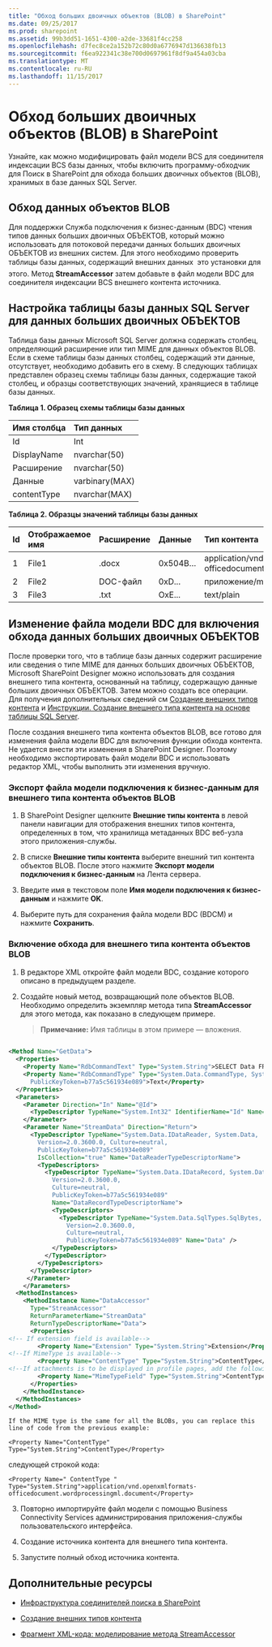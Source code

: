 ```yaml
---
title: "Обход больших двоичных объектов (BLOB) в SharePoint"
ms.date: 09/25/2017
ms.prod: sharepoint
ms.assetid: 99b3dd51-1651-4300-a2de-33681f4cc258
ms.openlocfilehash: d7fec8ce2a152b72c80d0a6776947d136638fb13
ms.sourcegitcommit: f6ea922341c38e700d0697961f8df9a454a03cba
ms.translationtype: MT
ms.contentlocale: ru-RU
ms.lasthandoff: 11/15/2017
---
```

# <a name="crawl-binary-large-objects-blobs-in-sharepoint"></a>Обход больших двоичных объектов (BLOB) в SharePoint

Узнайте, как можно модифицировать файл модели BCS для соединителя индексации BCS базы данных, чтобы включить программу-обходчик для Поиск в SharePoint для обхода больших двоичных объектов (BLOB), хранимых в базе данных SQL Server.

## <a name="crawling-blob-data"></a>Обход данных объектов BLOB
<a name="HowToCrawlBlobs_CrawlingBlobData"> </a>

Для поддержки Служба подключения к бизнес-данным (BDC) чтения типов данных больших двоичных ОБЪЕКТОВ, который можно использовать для потоковой передачи данных больших двоичных ОБЪЕКТОВ из внешних систем. Для этого необходимо проверить таблицы базы данных, содержащий внешних данных  это установки для этого. Метод **StreamAccessor** затем добавьте в файл модели BDC для соединителя индексации BCS внешнего контента источника.
  
    
    

## <a name="configuring-the-sql-server-database-table-for-blob-data"></a>Настройка таблицы базы данных SQL Server для данных больших двоичных ОБЪЕКТОВ
<a name="HowToCrawlBlobs_ConfiguringSQL"> </a>

Таблица базы данных Microsoft SQL Server должна содержать столбец, определяющий расширение или тип MIME для данных объектов BLOB. Если в схеме таблицы базы данных столбец, содержащий эти данные, отсутствует, необходимо добавить его в схему. В следующих таблицах представлен образец схемы таблицы базы данных, содержащие такой столбец, и образцы соответствующих значений, хранящиеся в таблице базы данных.
  
    
    

**Таблица 1. Образец схемы таблицы базы данных**


|**Имя столбца**|**Тип данных**|
|:-----|:-----|
|Id  <br/> |Int  <br/> |
|DisplayName  <br/> |nvarchar(50)  <br/> |
|Расширение  <br/> |nvarchar(50)  <br/> |
|Данные  <br/> |varbinary(MAX)  <br/> |
|contentType  <br/> |nvarchar(MAX)  <br/> |
   

**Таблица 2. Образцы значений таблицы базы данных**


|**Id**|**Отображаемое имя**|**Расширение**|**Данные**|**Тип контента**|
|:-----|:-----|:-----|:-----|:-----|
|1  <br/> |File1  <br/> |.docx  <br/> |0x504B…  <br/> |application/vnd.openxmlformats-officedocument.wordprocessingml.document  <br/> |
|2  <br/> |File2  <br/> |DOC-файл  <br/> |0xD...  <br/> |приложение/msword  <br/> |
|3  <br/> |File3  <br/> |.txt  <br/> |OxE...  <br/> |text/plain  <br/> |
   

## <a name="modifying-the-bdc-model-file-to-enable-crawling-of-blob-data"></a>Изменение файла модели BDC для включения обхода данных больших двоичных ОБЪЕКТОВ
<a name="HowToCrawlBlobs_BDCModelFile"> </a>

После проверки того, что в таблице базы данных содержит расширение или сведения о типе MIME для данных больших двоичных ОБЪЕКТОВ, Microsoft SharePoint Designer можно использовать для создания внешнего типа контента, основанный на таблицу, содержащую данные больших двоичных ОБЪЕКТОВ. Затем можно создать все операции. Для получения дополнительных сведений см  [Создание внешних типов контента](http://msdn.microsoft.com/library/811b458c-e209-46df-ba02-8db02bc658db%28Office.15%29.aspx) и [Инструкции. Создание внешнего типа контента на основе таблицы SQL Server](http://msdn.microsoft.com/library/5c42a679-d71d-46c6-aabc-d63c6cad3846%28Office.15%29.aspx). 
  
    
    
После создания внешнего типа контента объектов BLOB, все готово для изменения файла модели BDC для включения функции обхода контента. Не удается внести эти изменения в SharePoint Designer. Поэтому необходимо экспортировать файл модели BDC и использовать редактор XML, чтобы выполнить эти изменения вручную.
  
    
    

### <a name="to-export-the-bdc-model-file-for-the-blob-external-content-type"></a>Экспорт файла модели подключения к бизнес-данным для внешнего типа контента объектов BLOB


1. В SharePoint Designer щелкните **Внешние типы контента** в левой панели навигации для отображения внешних типов контента, определенных в том, что хранилища метаданных BDC веб-узла этого приложения-службы.
    
  
2. В списке **Внешние типы контента** выберите внешний тип контента объектов BLOB. После этого нажмите **Экспорт модели подключения к бизнес-данным** на Лента сервера.
    
  
3. Введите имя в текстовом поле **Имя модели подключения к бизнес-данным** и нажмите **OK**.
    
  
4. Выберите путь для сохранения файла модели BDC (BDCM) и нажмите **Сохранить**.
    
  

### <a name="to-enable-crawling-of-the-blob-external-content-type"></a>Включение обхода для внешнего типа контента объектов BLOB


1. В редакторе XML откройте файл модели BDC, создание которого описано в предыдущем разделе.
    
  
2. Создайте новый метод, возвращающий поле объектов BLOB. Необходимо определить экземпляр метода типа **StreamAccessor** для этого метода, как показано в следующем примере.
    
    > **Примечание:** Имя таблицы в этом примере — вложения. 

```XML
  
<Method Name="GetData">
  <Properties>
    <Property Name="RdbCommandText" Type="System.String">SELECT Data FROM [dbo].[Attachment] WHERE [Id] = @Id </Property>
    <Property Name="RdbCommandType" Type="System.Data.CommandType, System.Data, Version=2.0.0.0, Culture=neutral, 
      PublicKeyToken=b77a5c561934e089">Text</Property>
  </Properties>
  <Parameters>
    <Parameter Direction="In" Name="@Id">
      <TypeDescriptor TypeName="System.Int32" IdentifierName="Id" Name="Id" />
    </Parameter>
    <Parameter Name="StreamData" Direction="Return">
      <TypeDescriptor TypeName="System.Data.IDataReader, System.Data, 
        Version=2.0.3600.0, Culture=neutral, 
        PublicKeyToken=b77a5c561934e089" 
        IsCollection="true" Name="DataReaderTypeDescriptorName">
        <TypeDescriptors>
          <TypeDescriptor TypeName="System.Data.IDataRecord, System.Data, 
            Version=2.0.3600.0, 
            Culture=neutral, 
            PublicKeyToken=b77a5c561934e089" 
            Name="DataRecordTypeDescriptorName">
            <TypeDescriptors>
              <TypeDescriptor TypeName="System.Data.SqlTypes.SqlBytes, System.Data, 
                Version=2.0.3600.0, 
                Culture=neutral, 
                PublicKeyToken=b77a5c561934e089" Name="Data" />
            </TypeDescriptors>
          </TypeDescriptor>
        </TypeDescriptors>
      </TypeDescriptor>
     </Parameter>
    </Parameters>
  <MethodInstances>
    <MethodInstance Name="DataAccessor" 
      Type="StreamAccessor" 
      ReturnParameterName="StreamData" 
      ReturnTypeDescriptorName="Data">
      <Properties>
<!-- If extension field is available-->
        <Property Name="Extension" Type="System.String">Extension</Property>
<!--If MimeType is available-->
        <Property Name="ContentType" Type="System.String">ContentType</Property>
<!--If attachments is to be displayed in profile pages, add the following property-->
        <Property Name="MimeTypeField" Type="System.String">ContentType</Property>
      </Properties>
    </MethodInstance>
  </MethodInstances>
</Method>
```


    If the MIME type is the same for all the BLOBs, you can replace this line of code from the previous example: 
  
    
    
 `<Property Name="ContentType" Type="System.String">ContentType</Property>`
  
    
    
следующей строкой кода: 
  
    
    
 `<Property Name=" ContentType " Type="System.String">application/vnd.openxmlformats-officedocument.wordprocessingml.document</Property>`
    
  
3. Повторно импортируйте файл модели с помощью Business Connectivity Services администрирования приложения-службы пользовательского интерфейса. 
    
  
4. Создание источника контента для внешнего типа контента.
    
  
5. Запустите полный обход источника контента. 
    
  

## <a name="additional-resources"></a>Дополнительные ресурсы
<a name="SP15Crawlblobs_addlresources"> </a>


-  [Инфраструктура соединителей поиска в SharePoint](search-connector-framework-in-sharepoint.md)
    
  
-  [Создание внешних типов контента](http://msdn.microsoft.com/library/811b458c-e209-46df-ba02-8db02bc658db%28Office.15%29.aspx)
    
  
-  [Фрагмент XML-кода: моделирование метода StreamAccessor](http://msdn.microsoft.com/library/bd60cc2e-f7f6-421c-9d2a-60e8512b9893%28Office.15%29.aspx)
    
  

